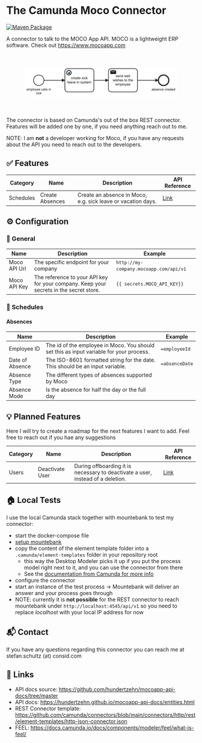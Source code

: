 # The Camunda Moco Connector

[![Maven Package](https://github.com/itsmestefanjay/camunda-moco-connector/actions/workflows/maven-publish.yml/badge.svg)](https://github.com/itsmestefanjay/camunda-moco-connector/actions/workflows/maven-publish.yml)

A connector to talk to the MOCO App API. MOCO is a lightweight ERP software. Check out https://www.mocoapp.com

<p></p>
<p align="center" style="margin: 50px">
  <img src="example.png" width="500" alt="Example process with the Moco connector"/>
</p>
<p></p>

The connector is based on Camunda's out of the box REST connector. Features will be added one by one, if you need anything reach out to me.

NOTE: I am **not** a developer working for Moco, if you have any requests about the API you need to reach out to the developers.


## ✅ Features
| Category  | Name            | Description                                                  | API Reference                                                                                  | 
|-----------|-----------------|--------------------------------------------------------------|------------------------------------------------------------------------------------------------|
| Schedules | Create Absences | Create an absence in Moco, e.g. sick leave or vacation days. | [Link](https://hundertzehn.github.io/mocoapp-api-docs/sections/schedules.html#post-schedules)  |

## ⚙️ Configuration

### 📍 General
| Name            | Description                                                                                | Example                                |
|-----------------|--------------------------------------------------------------------------------------------|----------------------------------------|
| Moco API Url    | The specific endpoint for your company                                                     | `http://my-company.mocoapp.com/api/v1` |
| Moco API Key    | The reference to your API key for your company. Keep your secrets in the secret store.     | `{{ secrets.MOCO_API_KEY}}`            | 

### 📆 Schedules

#### Absences

| Name            | Description                                                                                                      | Example          |
|-----------------|------------------------------------------------------------------------------------------------------------------|------------------|
| Employee ID     | The id of the employee in Moco. You should set this as input variable for your process.                          | `=employeeId`    |
| Date of Absence | The ISO-8601 formatted string for the date. This should be an input variable.                                    | `=absenceDate`   |
| Absence Type    | The different types of absences supported by Moco                                                                | <Dropdown Value> |
| Absence Mode    | Is the absence for half the day or the full day                                                                  | <Dropdown Value> |

## 💡 Planned Features

Here I will try to create a roadmap for the next features I want to add. Feel free to reach out if you hae any suggestions

| Category | Name             | Description                                                                      | API Reference                                                                            |
|----------|------------------|----------------------------------------------------------------------------------|------------------------------------------------------------------------------------------|
| Users    | Deactivate User  | During offboarding it is necessary to deactivate a user, instead of a deletion.  | [Link](https://hundertzehn.github.io/mocoapp-api-docs/sections/users.html#put-usersid)   |

## 🏠 Local Tests

I use the local Camunda stack together with mountebank to test my connector:

* start the docker-compose file
* [setup mountebank](mountebank/README.md)
* copy the content of the element template folder into a `.camunda/element-templates` folder in your repository root
  * this way the Desktop Modeler picks it up if you put the process model right next to it, and you can use the connector from there
  * See the [documentation from Camunda for more info](https://docs.camunda.io/docs/components/modeler/desktop-modeler/element-templates/configuring-templates/)
* configure the connector
* start an instance of the test process -> Mountebank will deliver an answer and your process goes through
* NOTE: currently it is **not possible** for the REST connector to reach mountebank under `http://localhost:4545/api/v1` 
so you need to replace _localhost_ with your local IP address for now

## 📬 Contact

If you have any questions regarding this connector you can reach me at stefan.schultz (at) consid.com

## 🔗 Links
* API docs source: https://github.com/hundertzehn/mocoapp-api-docs/tree/master
* API docs: https://hundertzehn.github.io/mocoapp-api-docs/entities.html
* REST Connector template: https://github.com/camunda/connectors/blob/main/connectors/http/rest/element-templates/http-json-connector.json
* FEEL: https://docs.camunda.io/docs/components/modeler/feel/what-is-feel/
